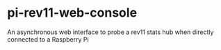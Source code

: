 # pi-rev11-web-console

An asynchronous web interface to probe a rev11 stats hub when directly connected to a Raspberry Pi
